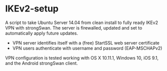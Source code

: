 # IKEv2-setup

A script to take Ubuntu Server 14.04 from clean install to fully ready IKEv2 VPN with strongSwan. The server is firewalled, updated and set to automatically apply future updates.

* VPN server identifies itself with a (free) StartSSL web server certificate
* VPN users authenticate with username and password (EAP-MSCHAPv2)

VPN configuration is tested working with OS X 10.11.1, Windows 10, iOS 9.1, and the Android strongSwan client.
